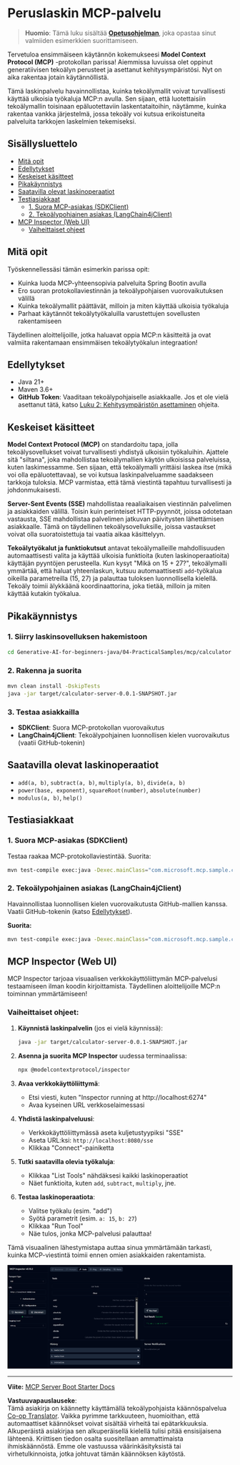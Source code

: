 <!--
CO_OP_TRANSLATOR_METADATA:
{
  "original_hash": "7bf9a4a832911269a8bd0decb97ff36c",
  "translation_date": "2025-07-21T19:58:43+00:00",
  "source_file": "04-PracticalSamples/mcp/calculator/README.md",
  "language_code": "fi"
}
-->
# Peruslaskin MCP-palvelu

>**Huomio**: Tämä luku sisältää [**Opetusohjelman**](./TUTORIAL.md), joka opastaa sinut valmiiden esimerkkien suorittamiseen.

Tervetuloa ensimmäiseen käytännön kokemukseesi **Model Context Protocol (MCP)** -protokollan parissa! Aiemmissa luvuissa olet oppinut generatiivisen tekoälyn perusteet ja asettanut kehitysympäristösi. Nyt on aika rakentaa jotain käytännöllistä.

Tämä laskinpalvelu havainnollistaa, kuinka tekoälymallit voivat turvallisesti käyttää ulkoisia työkaluja MCP:n avulla. Sen sijaan, että luotettaisiin tekoälymallin toisinaan epäluotettaviin laskentataitoihin, näytämme, kuinka rakentaa vankka järjestelmä, jossa tekoäly voi kutsua erikoistuneita palveluita tarkkojen laskelmien tekemiseksi.

## Sisällysluettelo

- [Mitä opit](../../../../../04-PracticalSamples/mcp/calculator)
- [Edellytykset](../../../../../04-PracticalSamples/mcp/calculator)
- [Keskeiset käsitteet](../../../../../04-PracticalSamples/mcp/calculator)
- [Pikakäynnistys](../../../../../04-PracticalSamples/mcp/calculator)
- [Saatavilla olevat laskinoperaatiot](../../../../../04-PracticalSamples/mcp/calculator)
- [Testiasiakkaat](../../../../../04-PracticalSamples/mcp/calculator)
  - [1. Suora MCP-asiakas (SDKClient)](../../../../../04-PracticalSamples/mcp/calculator)
  - [2. Tekoälypohjainen asiakas (LangChain4jClient)](../../../../../04-PracticalSamples/mcp/calculator)
- [MCP Inspector (Web UI)](../../../../../04-PracticalSamples/mcp/calculator)
  - [Vaiheittaiset ohjeet](../../../../../04-PracticalSamples/mcp/calculator)

## Mitä opit

Työskennellessäsi tämän esimerkin parissa opit:
- Kuinka luoda MCP-yhteensopivia palveluita Spring Bootin avulla
- Ero suoran protokollaviestinnän ja tekoälypohjaisen vuorovaikutuksen välillä
- Kuinka tekoälymallit päättävät, milloin ja miten käyttää ulkoisia työkaluja
- Parhaat käytännöt tekoälytyökaluilla varustettujen sovellusten rakentamiseen

Täydellinen aloittelijoille, jotka haluavat oppia MCP:n käsitteitä ja ovat valmiita rakentamaan ensimmäisen tekoälytyökalun integraation!

## Edellytykset

- Java 21+
- Maven 3.6+
- **GitHub Token**: Vaaditaan tekoälypohjaiselle asiakkaalle. Jos et ole vielä asettanut tätä, katso [Luku 2: Kehitysympäristön asettaminen](../../../02-SetupDevEnvironment/README.md) ohjeita.

## Keskeiset käsitteet

**Model Context Protocol (MCP)** on standardoitu tapa, jolla tekoälysovellukset voivat turvallisesti yhdistyä ulkoisiin työkaluihin. Ajattele sitä "siltana", joka mahdollistaa tekoälymallien käytön ulkoisissa palveluissa, kuten laskimessamme. Sen sijaan, että tekoälymalli yrittäisi laskea itse (mikä voi olla epäluotettavaa), se voi kutsua laskinpalveluamme saadakseen tarkkoja tuloksia. MCP varmistaa, että tämä viestintä tapahtuu turvallisesti ja johdonmukaisesti.

**Server-Sent Events (SSE)** mahdollistaa reaaliaikaisen viestinnän palvelimen ja asiakkaiden välillä. Toisin kuin perinteiset HTTP-pyynnöt, joissa odotetaan vastausta, SSE mahdollistaa palvelimen jatkuvan päivitysten lähettämisen asiakkaalle. Tämä on täydellinen tekoälysovelluksille, joissa vastaukset voivat olla suoratoistettuja tai vaatia aikaa käsittelyyn.

**Tekoälytyökalut ja funktiokutsut** antavat tekoälymalleille mahdollisuuden automaattisesti valita ja käyttää ulkoisia funktioita (kuten laskinoperaatioita) käyttäjän pyyntöjen perusteella. Kun kysyt "Mikä on 15 + 27?", tekoälymalli ymmärtää, että haluat yhteenlaskun, kutsuu automaattisesti `add`-työkalua oikeilla parametreilla (15, 27) ja palauttaa tuloksen luonnollisella kielellä. Tekoäly toimii älykkäänä koordinaattorina, joka tietää, milloin ja miten käyttää kutakin työkalua.

## Pikakäynnistys

### 1. Siirry laskinsovelluksen hakemistoon
```bash
cd Generative-AI-for-beginners-java/04-PracticalSamples/mcp/calculator
```

### 2. Rakenna ja suorita
```bash
mvn clean install -DskipTests
java -jar target/calculator-server-0.0.1-SNAPSHOT.jar
```

### 3. Testaa asiakkailla
- **SDKClient**: Suora MCP-protokollan vuorovaikutus
- **LangChain4jClient**: Tekoälypohjainen luonnollisen kielen vuorovaikutus (vaatii GitHub-tokenin)

## Saatavilla olevat laskinoperaatiot

- `add(a, b)`, `subtract(a, b)`, `multiply(a, b)`, `divide(a, b)`
- `power(base, exponent)`, `squareRoot(number)`, `absolute(number)`
- `modulus(a, b)`, `help()`

## Testiasiakkaat

### 1. Suora MCP-asiakas (SDKClient)
Testaa raakaa MCP-protokollaviestintää. Suorita:
```bash
mvn test-compile exec:java -Dexec.mainClass="com.microsoft.mcp.sample.client.SDKClient" -Dexec.classpathScope=test
```

### 2. Tekoälypohjainen asiakas (LangChain4jClient)
Havainnollistaa luonnollisen kielen vuorovaikutusta GitHub-mallien kanssa. Vaatii GitHub-tokenin (katso [Edellytykset](../../../../../04-PracticalSamples/mcp/calculator)).

**Suorita:**
```bash
mvn test-compile exec:java -Dexec.mainClass="com.microsoft.mcp.sample.client.LangChain4jClient" -Dexec.classpathScope=test
```

## MCP Inspector (Web UI)

MCP Inspector tarjoaa visuaalisen verkkokäyttöliittymän MCP-palvelusi testaamiseen ilman koodin kirjoittamista. Täydellinen aloittelijoille MCP:n toiminnan ymmärtämiseen!

### Vaiheittaiset ohjeet:

1. **Käynnistä laskinpalvelin** (jos ei vielä käynnissä):
   ```bash
   java -jar target/calculator-server-0.0.1-SNAPSHOT.jar
   ```

2. **Asenna ja suorita MCP Inspector** uudessa terminaalissa:
   ```bash
   npx @modelcontextprotocol/inspector
   ```

3. **Avaa verkkokäyttöliittymä**:
   - Etsi viesti, kuten "Inspector running at http://localhost:6274"
   - Avaa kyseinen URL verkkoselaimessasi

4. **Yhdistä laskinpalveluusi**:
   - Verkkokäyttöliittymässä aseta kuljetustyypiksi "SSE"
   - Aseta URL:ksi: `http://localhost:8080/sse`
   - Klikkaa "Connect"-painiketta

5. **Tutki saatavilla olevia työkaluja**:
   - Klikkaa "List Tools" nähdäksesi kaikki laskinoperaatiot
   - Näet funktioita, kuten `add`, `subtract`, `multiply`, jne.

6. **Testaa laskinoperaatiota**:
   - Valitse työkalu (esim. "add")
   - Syötä parametrit (esim. `a: 15`, `b: 27`)
   - Klikkaa "Run Tool"
   - Näe tulos, jonka MCP-palvelusi palauttaa!

Tämä visuaalinen lähestymistapa auttaa sinua ymmärtämään tarkasti, kuinka MCP-viestintä toimii ennen omien asiakkaiden rakentamista.

![npx inspector](../../../../../translated_images/tool.214c70103694335c4cfdc2d624373dfce4b0162f6aea089ac1da9051fb563b7f.fi.png)

---
**Viite:** [MCP Server Boot Starter Docs](https://docs.spring.io/spring-ai/reference/api/mcp/mcp-server-boot-starter-docs.html)

**Vastuuvapauslauseke**:  
Tämä asiakirja on käännetty käyttämällä tekoälypohjaista käännöspalvelua [Co-op Translator](https://github.com/Azure/co-op-translator). Vaikka pyrimme tarkkuuteen, huomioithan, että automaattiset käännökset voivat sisältää virheitä tai epätarkkuuksia. Alkuperäistä asiakirjaa sen alkuperäisellä kielellä tulisi pitää ensisijaisena lähteenä. Kriittisen tiedon osalta suositellaan ammattimaista ihmiskäännöstä. Emme ole vastuussa väärinkäsityksistä tai virhetulkinnoista, jotka johtuvat tämän käännöksen käytöstä.